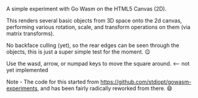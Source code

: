A simple experiment with Go Wasm on the HTML5 Canvas (2D).

This renders several basic objects from 3D space onto the 2d canvas, performing
various rotation, scale, and transform operations on them (via matrix transforms).

No backface culling (yet), so the rear edges can be seen through the objects, this is
just a super simple test for the moment. :wink:

Use the wasd, arrow, or numpad keys to move the square around.  <-- not yet implemented

Note - The code for this started from https://github.com/stdiopt/gowasm-experiments,
and has been fairly radically reworked from there. :smile:
